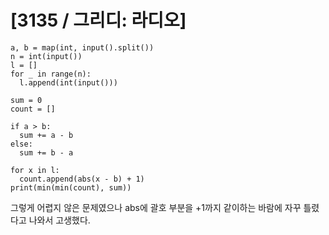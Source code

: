 # [3135 / 그리디: 라디오]

```
a, b = map(int, input().split())
n = int(input())
l = []
for _ in range(n):
  l.append(int(input()))

sum = 0
count = []

if a > b:
  sum += a - b
else:
  sum += b - a

for x in l:
  count.append(abs(x - b) + 1)
print(min(min(count), sum))
```

그렇게 어렵지 않은 문제였으나 abs에 괄호 부분을 +1까지 같이하는 바람에 자꾸 틀렸다고 나와서 고생했다.
